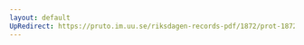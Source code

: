 ```yaml
---
layout: default
UpRedirect: https://pruto.im.uu.se/riksdagen-records-pdf/1872/prot-1872--fk--424/prot-1872--fk--424_028.pdf
---
```


